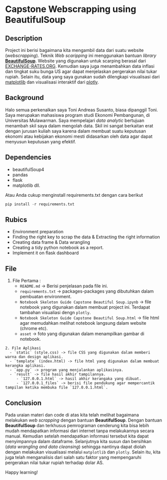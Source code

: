 # Capstone Webscrapping using BeautifulSoup

## Description 
Project ini berisi bagaimana kita mengambil data dari suatu website (*webscrapping*). Teknik *Web scaripping* ini menggunakan bantuan *library* [**BeautifulSoup**](https://beautiful-soup-4.readthedocs.io/en/latest/). Website yang digunakan untuk scarping berasal dari [EXCHANGE-RATES.ORG](https://www.exchange-rates.org/history/IDR/USD/T). Kemudian saya juga menambahkan data inflasi dan tingkat suku bunga US agar dapat menjelaskan pergerakan nilai tukar rupiah. Selain itu, data yang saya gunakan sudah dilengkapi visualisasi dari [matplotlib](https://matplotlib.org/) dan visualisasi interaktif dari [plotly](https://plotly.com/python/).

## Background
Halo semua perkenalkan saya Toni Andreas Susanto, biasa dipanggil Toni. Saya merupakan mahasiswa program studi Ekonomi Pembangunan, di Universitas Mulawarman. Saya mempelajari *data analytic* bertujuan menambah skil saya dalam mengolah data. Skil ini sangat berkaitan erat dengan jurusan kuliah saya karena dalam membuat suatu keputusan ekonomi atau kebijakan ekonomi mesti didasarkan oleh data agar dapat menyusun keputusan yang efektif.

## Dependencies

- beautifulSoup4
- pandas
- flask
- matplotlib dll.

Atau Anda cukup menginstall requirements.txt dengan cara berikut

```python
pip install -r requirements.txt
```

## Rubics

- Environment preparation
- Finding the right key to scrap the data  & Extracting the right information
- Creating data frame & Data wrangling 
- Creating a tidy python notebook as a report.
- Implement it on flask dashboard


## File
   1. File Pertama :
      - `README.md` -> Berisi penjelasan pada file ini.
      - `requirements.txt` -> packages-packages yang dibutuhkan dalam pembuatan environment.
      - `Notebook Skeleton Guide Capstone Beautiful Soup.ipynb` -> file notebook yang digunakan dalam membuat project ini. Terdapat tambahan visualiasi dengn `plotly`.
      - `Notebook Skeleton Guide Capstone Beautiful Soup.html` -> file html agar memudahkan melihat notebook langsung dalam website (chrome etc).
      - `asset` -> foto yang digunakan dalam menampilkan gambar di notebook.

    2. File Aplikasi
      - `static` (style.css) -> file CSS yang digunakan dalam memberi warna dan design aplikasi.
      - `template` (index.html) -> file html yang digunakan dalam membuat kerangka aplikasi.
      - `app.py` -> program yang menjalankan aplikasinya.
      - `result` -> file hasil akhir tampilannya.
         - `127.0.0.1.html` -> hasil akhir kerangaka yang dibuat.
         - `127.0.0.1_files` -> berisi file pendukung agar mempercantik tampilan ketika membuka file `127.0.0.1.html`.


## Conclusion
  Pada uraian materi dan code di atas kita telah melihat bagaimana melakukan *web scrapping* dengan bantuan **BeautifulSoup**. Dengan bantuan **BeautifulSoup** dan terkhusus pemrograman cenderung kita bisa lebih mudah mendapatkan informasi dari internet tanpa melakukannya secara manual. Kemudian setelah mendapatkan informasi tersebut kita dapat menyimpannya dalam dataframe. Selanjutnya kita susun dan bersihkan (*data wrangling and data cleansing*) sehingga nantinya dapat diolah dengan melakukan visualisasi melalui `matplotlib` dan `plotly`. Selain itu, kita juga telah menganalisis dari salah satu faktor yang mempengaruhi pergerakan nilai tukar rupiah terhadap dolar AS.


Happy learning! 
